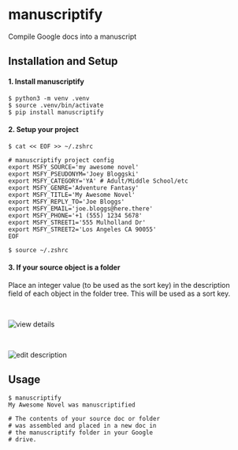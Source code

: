 # manuscriptify

Compile Google docs into a manuscript


## Installation and Setup

#### 1. Install manuscriptify

    $ python3 -m venv .venv
    $ source .venv/bin/activate
    $ pip install manuscriptify

#### 2. Setup your project

    $ cat << EOF >> ~/.zshrc

    # manuscriptify project config
    export MSFY_SOURCE='my awesome novel'
    export MSFY_PSEUDONYM='Joey Bloggski'
    export MSFY_CATEGORY='YA' # Adult/Middle School/etc
    export MSFY_GENRE='Adventure Fantasy'
    export MSFY_TITLE='My Awesome Novel'
    export MSFY_REPLY_TO='Joe Bloggs'
    export MSFY_EMAIL='joe.bloggs@here.there'
    export MSFY_PHONE='+1 (555) 1234 5678'
    export MSFY_STREET1='555 Mulholland Dr'
    export MSFY_STREET2='Los Angeles CA 90055'
    EOF

    $ source ~/.zshrc

#### 3. If your source object is a folder

Place an integer value (to be used as the sort key) in the description  
field of each object in the folder tree. This will be used as a sort key.

&nbsp;  

![view details](tests/media1.png "View details")

&nbsp;  

![edit description](tests/media2.png "Edit description")

## Usage

    $ manuscriptify
    My Awesome Novel was manuscriptified

    # The contents of your source doc or folder
    # was assembled and placed in a new doc in
    # the manuscriptify folder in your Google
    # drive.
